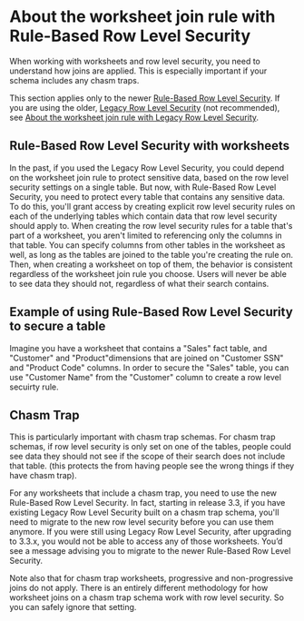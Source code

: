 # About the worksheet join rule with Rule-Based Row Level Security

When working with worksheets and row level security, you need to understand how joins are applied. This is especially important if your schema includes any chasm traps.

This section applies only to the newer [Rule-Based Row Level Security](../data_security/new_row_level_security.html#). If you are using the older, [Legacy Row Level Security](../data_security/about_legacy_row_security.html#) \(not recommended\), see [About the worksheet join rule with Legacy Row Level Security](joins_and_row_level_security.html#).

## Rule-Based Row Level Security with worksheets

In the past, if you used the Legacy Row Level Security, you could depend on the worksheet join rule to protect sensitive data, based on the row level security settings on a single table. But now, with Rule-Based Row Level Security, you need to protect every table that contains any sensitive data. To do this, you'll grant access by creating explicit row level security rules on each of the underlying tables which contain data that row level security should apply to. When creating the row level security rules for a table that's part of a worksheet, you aren't limited to referencing only the columns in that table. You can specify columns from other tables in the worksheet as well, as long as the tables are joined to the table you're creating the rule on. Then, when creating a worksheet on top of them, the behavior is consistent regardless of the worksheet join rule you choose. Users will never be able to see data they should not, regardless of what their search contains.

## Example of using Rule-Based Row Level Security to secure a table

Imagine you have a worksheet that contains a "Sales" fact table, and "Customer" and "Product"dimensions that are joined on "Customer SSN" and "Product Code" columns. In order to secure the "Sales" table, you can use "Customer Name" from the "Customer" column to create a row level secuirty rule.

## Chasm Trap

This is particularly important with chasm trap schemas. For chasm trap schemas, if row level security is only set on one of the tables, people could see data they should not see if the scope of their search does not include that table. \(this protects the from having people see the wrong things if they have chasm trap\).

For any worksheets that include a chasm trap, you need to use the new Rule-Based Row Level Security. In fact, starting in release 3.3, if you have existing Legacy Row Level Security built on a chasm trap schema, you'll need to migrate to the new row level security before you can use them anymore. If you were still using Legacy Row Level Security, after upgrading to 3.3.x, you would not be able to access any of those worksheets. You’d see a message advising you to migrate to the newer Rule-Based Row Level Security.

Note also that for chasm trap worksheets, progressive and non-progressive joins do not apply. There is an entirely different methodology for how worksheet joins on a chasm trap schema work with row level security. So you can safely ignore that setting.

